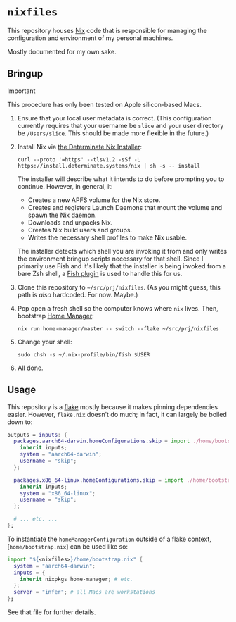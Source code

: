 # `nixfiles`

This repository houses [Nix] code that is responsible for managing the
configuration and environment of my personal machines.

Mostly documented for my own sake.

[nix]: https://nixos.org
[home-manager]: https://github.com/nix-community/home-manager

## Bringup

<!-- prettier-ignore -->
> [!IMPORTANT]
> This procedure has only been tested on Apple silicon-based Macs.

1. Ensure that your local user metadata is correct. (This configuration
   currently requires that your username be `slice` and your user directory be
   `/Users/slice`. This should be made more flexible in the future.)

1. Install Nix via
   [the Determinate Nix Installer](https://determinate.systems/posts/determinate-nix-installer):

   ```
   curl --proto '=https' --tlsv1.2 -sSf -L https://install.determinate.systems/nix | sh -s -- install
   ```

   The installer will describe what it intends to do before prompting you to
   continue. However, in general, it:

   - Creates a new APFS volume for the Nix store.
   - Creates and registers Launch Daemons that mount the volume and spawn the
     Nix daemon.
   - Downloads and unpacks Nix.
   - Creates Nix build users and groups.
   - Writes the necessary shell profiles to make Nix usable.

   The installer detects which shell you are invoking it from and only writes
   the environment bringup scripts necessary for that shell. Since I primarily
   use Fish and it's likely that the installer is being invoked from a bare Zsh
   shell, a [Fish plugin](https://github.com/lilyball/nix-env.fish) is used to
   handle this for us.

1. Clone this repository to `~/src/prj/nixfiles`. (As you might guess, this path
   is _also_ hardcoded. For now. Maybe.)

1. Pop open a fresh shell so the computer knows where `nix` lives. Then,
   bootstrap [Home Manager][home-manager]:

   ```
   nix run home-manager/master -- switch --flake ~/src/prj/nixfiles
   ```

1. Change your shell:

   ```
   sudo chsh -s ~/.nix-profile/bin/fish $USER
   ```

1. All done.

## Usage

This repository is a [flake] mostly because it makes pinning dependencies
easier. However, `flake.nix` doesn't do much; in fact, it can largely be boiled
down to:

[flake]: https://nixos.wiki/wiki/Flakes

```nix
outputs = inputs: {
  packages.aarch64-darwin.homeConfigurations.skip = import ./home/bootstrap.nix {
    inherit inputs;
    system = "aarch64-darwin";
    username = "skip";
  };

  packages.x86_64-linux.homeConfigurations.skip = import ./home/bootstrap.nix {
    inherit inputs;
    system = "x86_64-linux";
    username = "skip";
  };

  # ... etc. ...
};
```

To instantiate the `homeManagerConfiguration` outside of a flake context,
[`home/bootstrap.nix`] can be used like so:

```nix
import "${<nixfiles>}/home/bootstrap.nix" {
  system = "aarch64-darwin";
  inputs = {
    inherit nixpkgs home-manager; # etc.
  };
  server = "infer"; # all Macs are workstations
};
```

See that file for further details.
